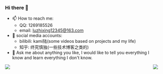 ### Hi there 👋

<!--
**luzhixing12345/luzhixing12345** is a ✨ _special_ ✨ repository because its `README.md` (this file) appears on your GitHub profile.

Here are some ideas to get you started:

- 🔭 I’m currently working on ...
- 🌱 I’m currently learning ...
- 👯 I’m looking to collaborate on ...
- 🤔 I’m looking for help with ...
- 💬 Ask me about ...
- 📫 How to reach me: ...
- 😄 Pronouns: ...
- ⚡ Fun fact: ...
-->
- 📫 How to reach me: 
  - QQ: 1269185526
  - email: luzhixing12345@163.com 
- 🌱 social media accounts: 
  - bilibili: kami陆(some videos based on projects and my life)
  - 知乎: 终究慎独(一些技术博客之类的)
- 💬 Ask me about anything you like, I would like to tell you everything I know and learn everything I don't know.

<img align="left" src="https://github-readme-stats.vercel.app/api?username=luzhixing12345&show_icons=true&hide_border=true">
<img align="right" src="https://github-readme-stats.vercel.app/api/top-langs/?username=luzhixing12345&hide_border=true">

